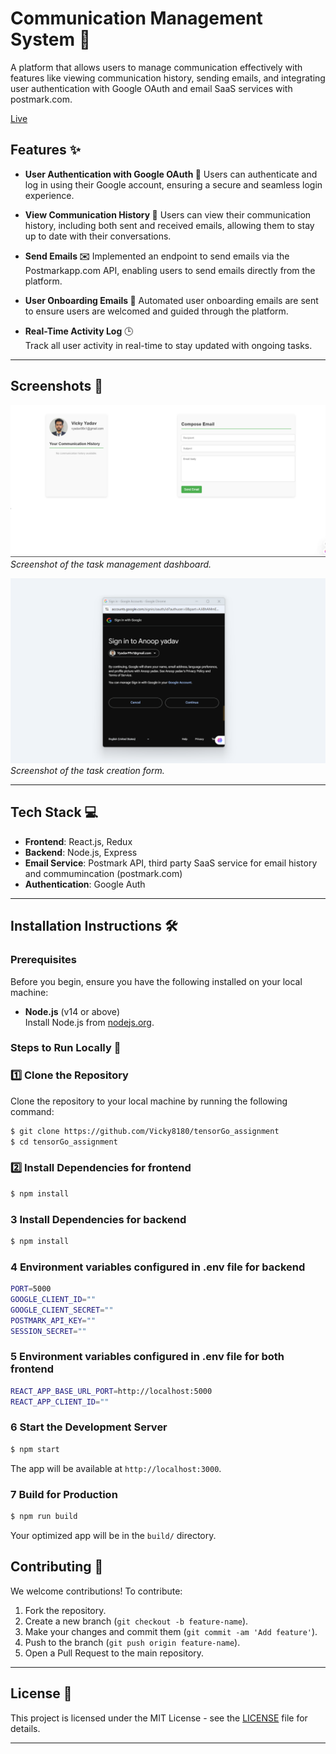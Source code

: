 # Communication Management System 📧

A platform that allows users to manage communication effectively with features like viewing communication history, sending emails, and integrating user authentication with Google OAuth and email SaaS services with postmark.com.

[Live](https://tensor-go-assignment.vercel.app/)


## Features ✨
- **User Authentication with Google OAuth 🔐**
  Users can authenticate and log in using their Google account, ensuring a secure and seamless login experience.
  
- **View Communication History 📜** 
  Users can view their communication history, including both sent and received emails, allowing them to stay up to date with their conversations.

- **Send Emails ✉️**
  Implemented an endpoint to send emails via the Postmarkapp.com API, enabling users to send emails directly from the platform.

- **User Onboarding Emails 📧**
  Automated user onboarding emails are sent to ensure users are welcomed and guided through the platform.

- **Real-Time Activity Log** 🕒  
  Track all user activity in real-time to stay updated with ongoing tasks.

---

## Screenshots 📸

![SSS](./frontend/src//assets//12.12.2024_17.49.38_REC.png)  
_Screenshot of the task management dashboard._

![SSS](./frontend/src//assets//12.12.2024_17.50.43_REC.png)  
_Screenshot of the task creation form._


---

## Tech Stack 💻
- **Frontend**: React.js, Redux
- **Backend**: Node.js, Express
- **Email Service**: Postmark API, third party SaaS service for email history and commumincation (postmark.com)
- **Authentication**: Google Auth

---

## Installation Instructions 🛠️

### Prerequisites
Before you begin, ensure you have the following installed on your local machine:

- **Node.js** (v14 or above)  
  Install Node.js from [nodejs.org](https://nodejs.org/).

### Steps to Run Locally 🚀

### 1️⃣ Clone the Repository
Clone the repository to your local machine by running the following command:

```bash
$ git clone https://github.com/Vicky8180/tensorGo_assignment
$ cd tensorGo_assignment
```

### 2️⃣ Install Dependencies for frontend
```bash
$ npm install
```

### 3 Install Dependencies for backend
```bash
$ npm install
```
### 4 Environment variables configured in .env file for backend
```bash
PORT=5000
GOOGLE_CLIENT_ID=""
GOOGLE_CLIENT_SECRET=""
POSTMARK_API_KEY=""
SESSION_SECRET=""

```
### 5 Environment variables configured in .env file for both frontend 
```bash
REACT_APP_BASE_URL_PORT=http://localhost:5000
REACT_APP_CLIENT_ID=""

```
### 6 Start the Development Server
```bash
$ npm start
```
The app will be available at `http://localhost:3000`.

### 7 Build for Production
```bash
$ npm run build
```
Your optimized app will be in the `build/` directory.

## Contributing 🤝

We welcome contributions! To contribute:

1. Fork the repository.
2. Create a new branch (`git checkout -b feature-name`).
3. Make your changes and commit them (`git commit -am 'Add feature'`).
4. Push to the branch (`git push origin feature-name`).
5. Open a Pull Request to the main repository.

---

## License 📄

This project is licensed under the MIT License - see the [LICENSE](LICENSE) file for details.

---

